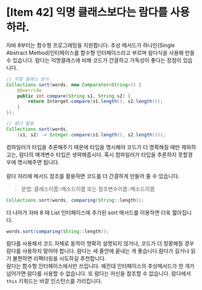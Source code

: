 # [Item 42] 익명 클래스보다는 람다를 사용하라.

자바 8부터는 함수형 프로그래밍을 지원합니다. 추상 메서드가 하나인(Single Abstract Method)인터페이스를 함수형 인터페이스라고 부르며 람다식을 사용해 만들 수 있습니다. 람다는 익명클래스에 비해 코드가 간결하고 가독성이 좋다는 장점이 있습니다.

``` java
// 익명 클래스 방식
Collections.sort(words, new Comparator<String>() {
    @Override
    public int compare(String s1, String s2) {
        return Interget.compare(s1.length(), s2.length());
    }
});
```
``` java
// 람다 활용
Collections.sort(words, 
    (s1, s2) -> Integer.compare(s1.length(), s2.length()));
```
컴파일러가 타입을 추론해주기 때문에 타입을 명시해야 코드가 더 명확해질 때만 제외하고는, 람다의 매개변수 타입은 생략해줍시다. 혹시 컴파일러가 타입을 추론하지 못할경우에 명시해주면 됩니다.</br></br>
람다 자리에 메서드 참조를 활용하면 코드를 더 간결하게 만들어 줄 수 있습니다.
> 문법:
> 클래스이름::메소드이름
> 또는
> 참조변수이름::메소드이름

``` java
Collections.sort(words, comparing(String::length));
```

더 나아가 자바 8 때 List 인터페이스에 추가된 sort 메서드를 이용하면 더욱 짧아집니다.

``` java
words.sort(comparing(String::length));
```

람다를 사용해서 코드 자체로 동작이 명확히 설명되지 않거나, 코드가 더 장황해질 경우 람다를 사용하지 말아야 합니다. 람다는 세 줄안에 끝내는 게 좋습니다.람다가 길거나 읽기 불편하면 리팩터링을 시도하길 추천합니다.
</br>
람다는 함수형 인터페이스에서만 쓰입니다. 예컨대 인터페이스의 추상메서드가 한 개가 넘어가면 람다를 사용할 수 없습니다. 또 람다는 자신을 참조할 수 없습니다. 람다에서 `this` 키워드는 바깥 인스턴스를 가리킵니다.
